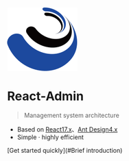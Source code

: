 ![logo](imgs/logo.ico)

# React-Admin

> Management system architecture

- Based on [React17.x](https://react.dev)、[Ant Design4.x](https://ant.design)
- Simple · highly efficient

[Get started quickly](#Brief introduction)
